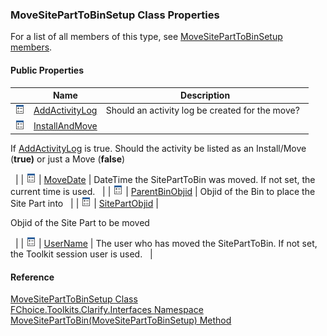 ﻿### MoveSitePartToBinSetup Class Properties

For a list of all members of this type, see [MoveSitePartToBinSetup members](FChoice.Toolkits.Clarify~FChoice.Toolkits.Clarify.Interfaces.MoveSitePartToBinSetup_members.md).

#### Public Properties

|   | Name | Description |
| --- | --- | --- |
| ![Public Property](dotnetimages/publicProperty.png) | [AddActivityLog](FChoice.Toolkits.Clarify~FChoice.Toolkits.Clarify.Interfaces.MoveSitePartToBinSetup~AddActivityLog.md) | Should an activity log be created for the move?   |
| ![Public Property](dotnetimages/publicProperty.png) | [InstallAndMove](FChoice.Toolkits.Clarify~FChoice.Toolkits.Clarify.Interfaces.MoveSitePartToBinSetup~InstallAndMove.md) | 
If [AddActivityLog](FChoice.Toolkits.Clarify~FChoice.Toolkits.Clarify.Interfaces.MoveSitePartToBinSetup~AddActivityLog.md) is true. Should the activity be listed as an Install/Move (**true)** or just a Move (**false**)

  |
| ![Public Property](dotnetimages/publicProperty.png) | [MoveDate](FChoice.Toolkits.Clarify~FChoice.Toolkits.Clarify.Interfaces.MoveSitePartToBinSetup~MoveDate.md) | DateTime the SitePartToBin was moved. If not set, the current time is used.   |
| ![Public Property](dotnetimages/publicProperty.png) | [ParentBinObjid](FChoice.Toolkits.Clarify~FChoice.Toolkits.Clarify.Interfaces.MoveSitePartToBinSetup~ParentBinObjid.md) | Objid of the Bin to place the Site Part into   |
| ![Public Property](dotnetimages/publicProperty.png) | [SitePartObjid](FChoice.Toolkits.Clarify~FChoice.Toolkits.Clarify.Interfaces.MoveSitePartToBinSetup~SitePartObjid.md) | 

Objid of the Site Part to be moved

  |
| ![Public Property](dotnetimages/publicProperty.png) | [UserName](FChoice.Toolkits.Clarify~FChoice.Toolkits.Clarify.Interfaces.MoveSitePartToBinSetup~UserName.md) | The user who has moved the SitePartToBin. If not set, the Toolkit session user is used.   |





#### Reference

[MoveSitePartToBinSetup Class](FChoice.Toolkits.Clarify~FChoice.Toolkits.Clarify.Interfaces.MoveSitePartToBinSetup.md)  
[FChoice.Toolkits.Clarify.Interfaces Namespace](FChoice.Toolkits.Clarify~FChoice.Toolkits.Clarify.Interfaces_namespace.md)  
[MoveSitePartToBin(MoveSitePartToBinSetup) Method](FChoice.Toolkits.Clarify~FChoice.Toolkits.Clarify.Interfaces.InterfacesToolkit~MoveSitePartToBin(MoveSitePartToBinSetup).md)